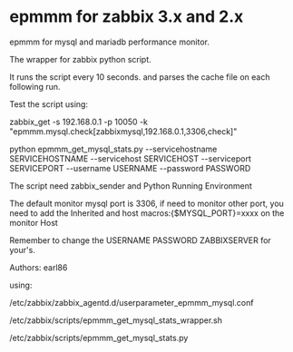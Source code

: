 # epmmm for zabbix 3.x and 2.x
epmmm for mysql and mariadb performance monitor. 


The wrapper for zabbix python script.


It runs the script every 10 seconds. and parses the cache file on each following run.


Test the script using: 

zabbix_get -s 192.168.0.1 -p 10050 -k "epmmm.mysql.check[zabbixmysql,192.168.0.1,3306,check]"

python epmmm_get_mysql_stats.py --servicehostname SERVICEHOSTNAME --servicehost SERVICEHOST --serviceport SERVICEPORT --username USERNAME --password PASSWORD

The script need zabbix_sender and Python Running Environment


The default monitor mysql port is 3306, if need to monitor other port, you need to add the Inherited and host macros:{$MYSQL_PORT}=xxxx on the monitor Host


Remember to change the USERNAME PASSWORD ZABBIXSERVER for your's.


Authors: earl86

using:

/etc/zabbix/zabbix_agentd.d/userparameter_epmmm_mysql.conf

/etc/zabbix/scripts/epmmm_get_mysql_stats_wrapper.sh

/etc/zabbix/scripts/epmmm_get_mysql_stats.py
